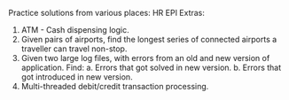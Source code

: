 Practice solutions from various places:
HR
EPI
Extras:
1. ATM - Cash dispensing logic.
2. Given pairs of airports, find the longest series of connected airports a traveller can travel non-stop.
3. Given two large log files, with errors from an old and new version of application. Find:
    a. Errors that got solved in new version.
    b. Errors that got introduced in new version.
4. Multi-threaded debit/credit transaction processing.